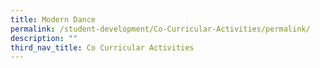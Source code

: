 ```yaml
---
title: Modern Dance
permalink: /student-development/Co-Curricular-Activities/permalink/
description: ""
third_nav_title: Co Curricular Activities
---
```

